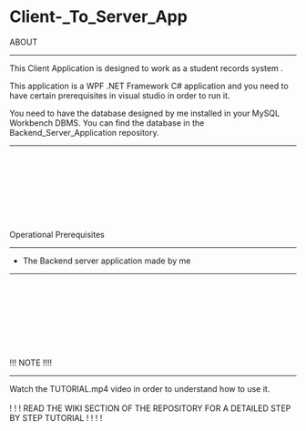 # Client-_To_Server_App


ABOUT
___________________________________________________________________________________

This Client Application is designed to work as a student records system .

This application is a WPF .NET Framework C# application and you need to have 
certain prerequisites in visual studio in order to run it.

You need to have the database designed by me installed in your MySQL Workbench DBMS.
You can find the database in the Backend_Server_Application repository.
____________________________________________________________________________________
<br/>
<br/>
<br/>
<br/>
<br/>
<br/>
<br/>


Operational Prerequisites
__________________________

- The Backend server application made by me
__________________________
<br/>
<br/>
<br/>
<br/>
<br/>
<br/>
<br/>

!!! NOTE !!!!
__________________

Watch the TUTORIAL.mp4 video in order to understand how to use it.
<br/>
<br/>
! ! ! READ THE WIKI SECTION OF THE REPOSITORY FOR A DETAILED STEP BY STEP TUTORIAL ! ! ! !
